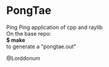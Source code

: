 # PongTae

Ping Ping application of cpp and raylib <br />
On the base repo:<br />
**$ make**<br />
to generate a "pongtae.out"<br />

@Lorddonum 
